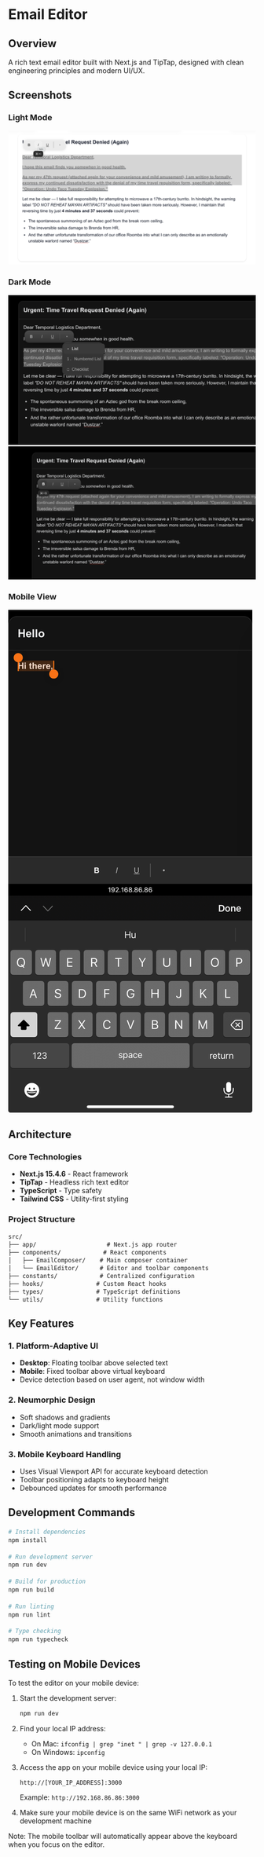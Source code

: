 # Email Editor

## Overview
A rich text email editor built with Next.js and TipTap, designed with clean engineering principles and modern UI/UX.

## Screenshots

### Light Mode
![Light Mode Editor](project-screenshots/Light%20Mode.png)

### Dark Mode
![Dark Mode Editor 1](project-screenshots/Dark%20Mode%20-%201.png)
![Dark Mode Editor 2](project-screenshots/Dark%20Mode%20-%202.png)

### Mobile View
![Mobile View](project-screenshots/Mobile.jpeg)

## Architecture

### Core Technologies
- **Next.js 15.4.6** - React framework
- **TipTap** - Headless rich text editor
- **TypeScript** - Type safety
- **Tailwind CSS** - Utility-first styling

### Project Structure
```
src/
├── app/                    # Next.js app router
├── components/            # React components
│   ├── EmailComposer/    # Main composer container
│   └── EmailEditor/      # Editor and toolbar components
├── constants/            # Centralized configuration
├── hooks/               # Custom React hooks
├── types/               # TypeScript definitions
└── utils/               # Utility functions
```

## Key Features

### 1. Platform-Adaptive UI
- **Desktop**: Floating toolbar above selected text
- **Mobile**: Fixed toolbar above virtual keyboard
- Device detection based on user agent, not window width

### 2. Neumorphic Design
- Soft shadows and gradients
- Dark/light mode support
- Smooth animations and transitions

### 3. Mobile Keyboard Handling
- Uses Visual Viewport API for accurate keyboard detection
- Toolbar positioning adapts to keyboard height
- Debounced updates for smooth performance

## Development Commands

```bash
# Install dependencies
npm install

# Run development server
npm run dev

# Build for production
npm run build

# Run linting
npm run lint

# Type checking
npm run typecheck
```

## Testing on Mobile Devices

To test the editor on your mobile device:

1. Start the development server:
   ```bash
   npm run dev
   ```

2. Find your local IP address:
   - On Mac: `ifconfig | grep "inet " | grep -v 127.0.0.1`
   - On Windows: `ipconfig`

3. Access the app on your mobile device using your local IP:
   ```
   http://[YOUR_IP_ADDRESS]:3000
   ```
   
   Example: `http://192.168.86.86:3000`

4. Make sure your mobile device is on the same WiFi network as your development machine

Note: The mobile toolbar will automatically appear above the keyboard when you focus on the editor.